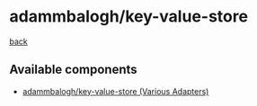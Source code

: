 # adammbalogh/key-value-store

[back](..)

## Available components

* [adammbalogh/key-value-store (Various Adapters)](https://github.com/adammbalogh/key-value-store#adapters)